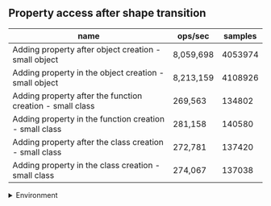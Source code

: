 ## Property access after shape transition

|name|ops/sec|samples|
|-|-|-|
|Adding property after object creation - small object|8,059,698|4053974|
|Adding property in the object creation - small object|8,213,159|4108926|
|Adding property after the function creation - small class|269,563|134802|
|Adding property in the function creation - small class|281,158|140580|
|Adding property after the class creation - small class|272,781|137420|
|Adding property in the class creation - small class|274,067|137038|


<details>
<summary>Environment</summary>

* __Machine:__ linux x64 | 4 vCPUs | 7.6GB Mem
* __Run:__ Wed Oct 15 2025 22:12:00 GMT+0000 (Coordinated Universal Time)
* __Node:__ `v22.20.0`
</details>

<!--
{"environment":{"platform":"linux","arch":"x64","cpus":4,"totalMemory":7.597843170166016},"benchmarks":[{"name":"Adding property after object creation - small object","samples":4053974,"opsSec":8059698.934715285},{"name":"Adding property in the object creation - small object","samples":4108926,"opsSec":8213159.854627691},{"name":"Adding property after the function creation - small class","samples":134802,"opsSec":269563.93740762246},{"name":"Adding property in the function creation - small class","samples":140580,"opsSec":281158.9985116473},{"name":"Adding property after the class creation - small class","samples":137420,"opsSec":272781.6144874232},{"name":"Adding property in the class creation - small class","samples":137038,"opsSec":274067.5258321013}]}-->

